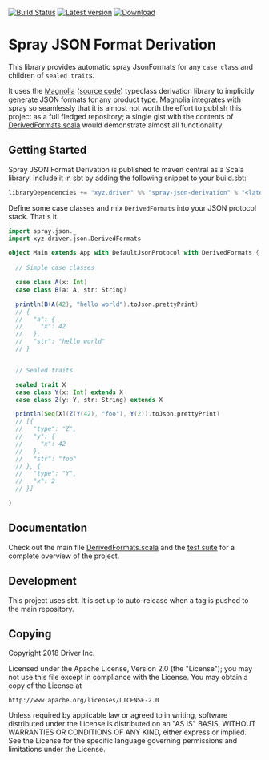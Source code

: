 [![Build Status](https://travis-ci.org/drivergroup/spray-json-derivation.svg?branch=master)](https://travis-ci.org/drivergroup/spray-json-derivation)
[![Latest version](https://index.scala-lang.org/drivergroup/spray-json-derivation/latest.svg)](https://index.scala-lang.org/drivergroup/spray-json-derivation)
[![Download](https://img.shields.io/maven-central/v/xyz.driver/spray-json-derivation_2.12.svg)](http://search.maven.org/#search|ga|1|xyz.driver%20spray-json-derivation-)

# Spray JSON Format Derivation

This library provides automatic spray JsonFormats for any `case class`
and children of `sealed trait`s.

It uses the [Magnolia](http://magnolia.work/) ([source
code](https://github.com/propensive/magnolia)) typeclass derivation library
to implicitly generate JSON formats for any product type. Magnolia
integrates with spray so seamlessly that it is almost not worth the
effort to publish this project as a full fledged repository; a single
gist with the contents of
[DerivedFormats.scala](src/main/scala/DerivedFormats.scala) would
demonstrate almost all functionality.

## Getting Started

Spray JSON Format Derivation is published to maven central as a Scala
library. Include it in sbt by adding the following snippet to your
build.sbt:

```scala
libraryDependencies += "xyz.driver" %% "spray-json-derivation" % "<latest version>"
```

Define some case classes and mix `DerivedFormats` into your JSON
protocol stack. That's it.

```scala
import spray.json._
import xyz.driver.json.DerivedFormats

object Main extends App with DefaultJsonProtocol with DerivedFormats {
  
  // Simple case classes

  case class A(x: Int)
  case class B(a: A, str: String)

  println(B(A(42), "hello world").toJson.prettyPrint)
  // {
  //   "a": {
  //     "x": 42
  //   },
  //   "str": "hello world"
  // }


  // Sealed traits

  sealed trait X
  case class Y(x: Int) extends X
  case class Z(y: Y, str: String) extends X

  println(Seq[X](Z(Y(42), "foo"), Y(2)).toJson.prettyPrint)
  // [{
  //   "type": "Z",
  //   "y": {
  //     "x": 42
  //   },
  //   "str": "foo"
  // }, {
  //   "type": "Y",
  //   "x": 2
  // }]

}
```

## Documentation
Check out the main file
[DerivedFormats.scala](src/main/scala/DerivedFormats.scala) and the
[test suite](src/test/scala/ProductTypeFormats.scala) for a complete
overview of the project.

## Development
This project uses sbt. It is set up to auto-release when a tag is
pushed to the main repository.

## Copying
Copyright 2018 Driver Inc.

Licensed under the Apache License, Version 2.0 (the "License");
you may not use this file except in compliance with the License.
You may obtain a copy of the License at

    http://www.apache.org/licenses/LICENSE-2.0

Unless required by applicable law or agreed to in writing, software
distributed under the License is distributed on an "AS IS" BASIS,
WITHOUT WARRANTIES OR CONDITIONS OF ANY KIND, either express or implied.
See the License for the specific language governing permissions and
limitations under the License.
